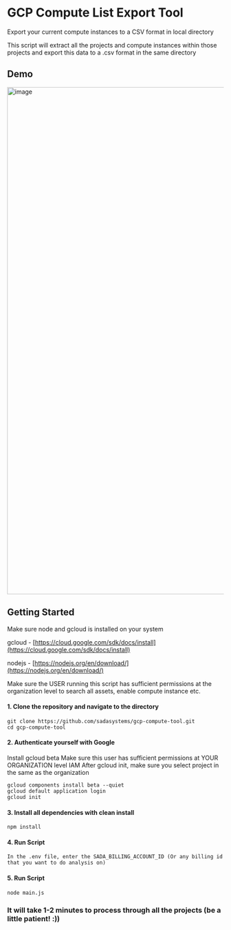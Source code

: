 # GCP Compute List Export Tool 
Export your current compute instances to a CSV format in local directory

This script will extract all the projects and compute instances within those projects and export this data to a .csv format in the same directory 

## Demo
<img width="1177" alt="image" src="https://user-images.githubusercontent.com/63981576/191659756-72ea8ab1-f8cb-429b-9faf-a277d4cca0ed.png">


## Getting Started
Make sure node and gcloud is installed on your system

gcloud - [https://cloud.google.com/sdk/docs/install](https://cloud.google.com/sdk/docs/install)

nodejs - [https://nodejs.org/en/download/](https://nodejs.org/en/download/)

Make sure the USER running this script has sufficient permissions at the organization level to search all assets, enable compute instance etc.

#### 1. Clone the repository and navigate to the directory
```shell
git clone https://github.com/sadasystems/gcp-compute-tool.git
cd gcp-compute-tool
```
#### 2. Authenticate yourself with Google
Install gcloud beta
Make sure this user has sufficient permissions at YOUR ORGANIZATION level IAM
After gcloud init, make sure you select project in the same as the organization
```shell
gcloud components install beta --quiet
gcloud default application login 
gcloud init
```

#### 3. Install all dependencies with clean install
```shell
npm install
```

#### 4. Run Script
```shell
In the .env file, enter the SADA_BILLING_ACCOUNT_ID (Or any billing id that you want to do analysis on)
```

#### 5. Run Script
```shell
node main.js
```

### It will take 1-2 minutes to process through all the projects (be a little patient! :))
